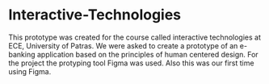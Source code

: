 # Interactive-Technologies
This prototype was created for the course called interactive technologies at ECE, University of Patras.
We were asked to create a prototype of an e-banking application based on the principles of human centered design.
For the project the protyping tool Figma was used. Also this was our first time using Figma.
